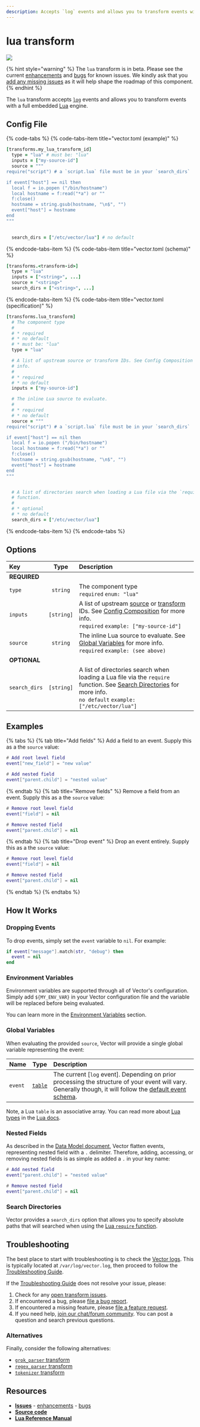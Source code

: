 ```yaml
---
description: Accepts `log` events and allows you to transform events with a full embedded Lua engine.
---
```


<!--
     THIS FILE IS AUTOOGENERATED!

     To make changes please edit the template located at:

     scripts/generate/templates/docs/usage/configuration/transforms/lua.md.erb
-->

# lua transform

![][images.lua_transform]

{% hint style="warning" %}
The `lua` transform is in beta. Please see the current
[enhancements][url.lua_transform_enhancements] and
[bugs][url.lua_transform_bugs] for known issues.
We kindly ask that you [add any missing issues][url.new_lua_transform_issue]
as it will help shape the roadmap of this component.
{% endhint %}

The `lua` transform accepts [`log`][docs.log_event] events and allows you to transform events with a full embedded [Lua][url.lua] engine.

## Config File

{% code-tabs %}
{% code-tabs-item title="vector.toml (example)" %}
```coffeescript
[transforms.my_lua_transform_id]
  type = "lua" # must be: "lua"
  inputs = ["my-source-id"]
  source = """
require("script") # a `script.lua` file must be in your `search_dirs`

if event["host"] == nil then
  local f = io.popen ("/bin/hostname")
  local hostname = f:read("*a") or ""
  f:close()
  hostname = string.gsub(hostname, "\n$", "")
  event["host"] = hostname
end
"""

  
  search_dirs = ["/etc/vector/lua"] # no default
```
{% endcode-tabs-item %}
{% code-tabs-item title="vector.toml (schema)" %}
```coffeescript
[transforms.<transform-id>]
  type = "lua"
  inputs = ["<string>", ...]
  source = "<string>"
  search_dirs = ["<string>", ...]
```
{% endcode-tabs-item %}
{% code-tabs-item title="vector.toml (specification)" %}
```coffeescript
[transforms.lua_transform]
  # The component type
  # 
  # * required
  # * no default
  # * must be: "lua"
  type = "lua"

  # A list of upstream source or transform IDs. See Config Composition for more
  # info.
  # 
  # * required
  # * no default
  inputs = ["my-source-id"]

  # The inline Lua source to evaluate.
  # 
  # * required
  # * no default
  source = """
require("script") # a `script.lua` file must be in your `search_dirs`

if event["host"] == nil then
  local f = io.popen ("/bin/hostname")
  local hostname = f:read("*a") or ""
  f:close()
  hostname = string.gsub(hostname, "\n$", "")
  event["host"] = hostname
end
"""


  # A list of directories search when loading a Lua file via the `require`
  # function.
  # 
  # * optional
  # * no default
  search_dirs = ["/etc/vector/lua"]
```
{% endcode-tabs-item %}
{% endcode-tabs %}

## Options

| Key  | Type  | Description |
|:-----|:-----:|:------------|
| **REQUIRED** | | |
| `type` | `string` | The component type<br />`required` `enum: "lua"` |
| `inputs` | `[string]` | A list of upstream [source][docs.sources] or [transform][docs.transforms] IDs. See [Config Composition][docs.config_composition] for more info.<br />`required` `example: ["my-source-id"]` |
| `source` | `string` | The inline Lua source to evaluate. See [Global Variables](#global-variables) for more info.<br />`required` `example: (see above)` |
| **OPTIONAL** | | |
| `search_dirs` | `[string]` | A list of directories search when loading a Lua file via the `require` function. See [Search Directories](#search-directories) for more info.<br />`no default` `example: ["/etc/vector/lua"]` |

## Examples

{% tabs %}
{% tab title="Add fields" %}
Add a field to an event. Supply this as a the `source` value:

```lua
# Add root level field
event["new_field"] = "new value"

# Add nested field
event["parent.child"] = "nested value"
```

{% endtab %}
{% tab title="Remove fields" %}
Remove a field from an event. Supply this as a the `source` value:

```lua
# Remove root level field
event["field"] = nil

# Remove nested field
event["parent.child"] = nil
```

{% endtab %}
{% tab title="Drop event" %}
Drop an event entirely. Supply this as a the `source` value:

```lua
# Remove root level field
event["field"] = nil

# Remove nested field
event["parent.child"] = nil
```

{% endtab %}
{% endtabs %}

## How It Works

### Dropping Events

To drop events, simply set the `event` variable to `nil`. For example:

```lua
if event["message"].match(str, "debug") then
  event = nil
end
```

### Environment Variables

Environment variables are supported through all of Vector's configuration.
Simply add `${MY_ENV_VAR}` in your Vector configuration file and the variable
will be replaced before being evaluated.

You can learn more in the [Environment Variables][docs.configuration.environment-variables]
section.

### Global Variables

When evaluating the provided `source`, Vector will provide a single global
variable representing the event:

| Name    |           Type           | Description                                                                                                                                                                       |
|:--------|:------------------------:|:----------------------------------------------------------------------------------------------------------------------------------------------------------------------------------|
| `event` | [`table`][url.lua_table] | The current [`log` event]. Depending on prior processing the structure of your event will vary. Generally though, it will follow the [default event schema][docs.default_schema]. |

Note, a Lua `table` is an associative array. You can read more about
[Lua types][url.lua_types] in the [Lua docs][url.lua_docs].

### Nested Fields

As described in the [Data Model document][docs.data_model], Vector flatten
events, representing nested field with a `.` delimiter. Therefore, adding,
accessing, or removing nested fields is as simple as added a `.` in your key
name:

```lua
# Add nested field
event["parent.child"] = "nested value"

# Remove nested field
event["parent.child"] = nil
```

### Search Directories

Vector provides a `search_dirs` option that allows you to specify absolute
paths that will searched when using the [Lua `require`
function][url.lua_require].

## Troubleshooting

The best place to start with troubleshooting is to check the
[Vector logs][docs.monitoring_logs]. This is typically located at
`/var/log/vector.log`, then proceed to follow the
[Troubleshooting Guide][docs.troubleshooting].

If the [Troubleshooting Guide][docs.troubleshooting] does not resolve your
issue, please:

1. Check for any [open transform issues][url.lua_transform_issues].
2. If encountered a bug, please [file a bug report][url.new_lua_transform_bug].
3. If encountered a missing feature, please [file a feature request][url.new_lua_transform_enhancement].
4. If you need help, [join our chat/forum community][url.vector_chat]. You can post a question and search previous questions.


### Alternatives

Finally, consider the following alternatives:

* [`grok_parser` transform][docs.grok_parser_transform]
* [`regex_parser` transform][docs.regex_parser_transform]
* [`tokenizer` transform][docs.tokenizer_transform]

## Resources

* [**Issues**][url.lua_transform_issues] - [enhancements][url.lua_transform_enhancements] - [bugs][url.lua_transform_bugs]
* [**Source code**][url.lua_transform_source]
* [**Lua Reference Manual**][url.lua_manual]


[docs.config_composition]: ../../../usage/configuration/README.md#composition
[docs.configuration.environment-variables]: ../../../usage/configuration#environment-variables
[docs.data_model]: ../../../about/data-model
[docs.default_schema]: ../../../about/data-model/log.md#default-schema
[docs.grok_parser_transform]: ../../../usage/configuration/transforms/grok_parser.md
[docs.log_event]: ../../../about/data-model/log.md
[docs.monitoring_logs]: ../../../usage/administration/monitoring.md#logs
[docs.regex_parser_transform]: ../../../usage/configuration/transforms/regex_parser.md
[docs.sources]: ../../../usage/configuration/sources
[docs.tokenizer_transform]: ../../../usage/configuration/transforms/tokenizer.md
[docs.transforms]: ../../../usage/configuration/transforms
[docs.troubleshooting]: ../../../usage/guides/troubleshooting.md
[images.lua_transform]: ../../../assets/lua-transform.svg
[url.lua]: https://www.lua.org/
[url.lua_docs]: https://www.lua.org/manual/5.3/
[url.lua_manual]: http://www.lua.org/manual/5.1/manual.html
[url.lua_require]: http://www.lua.org/manual/5.1/manual.html#pdf-require
[url.lua_table]: https://www.lua.org/manual/2.2/section3_3.html
[url.lua_transform_bugs]: https://github.com/timberio/vector/issues?q=is%3Aopen+is%3Aissue+label%3A%22Transform%3A+lua%22+label%3A%22Type%3A+Bug%22
[url.lua_transform_enhancements]: https://github.com/timberio/vector/issues?q=is%3Aopen+is%3Aissue+label%3A%22Transform%3A+lua%22+label%3A%22Type%3A+Enhancement%22
[url.lua_transform_issues]: https://github.com/timberio/vector/issues?q=is%3Aopen+is%3Aissue+label%3A%22Transform%3A+lua%22
[url.lua_transform_source]: https://github.com/timberio/vector/tree/master/src/transforms/lua.rs
[url.lua_types]: https://www.lua.org/manual/2.2/section3_3.html
[url.new_lua_transform_bug]: https://github.com/timberio/vector/issues/new?labels=Transform%3A+lua&labels=Type%3A+Bug
[url.new_lua_transform_enhancement]: https://github.com/timberio/vector/issues/new?labels=Transform%3A+lua&labels=Type%3A+Enhancement
[url.new_lua_transform_issue]: https://github.com/timberio/vector/issues/new?labels=Transform%3A+lua
[url.vector_chat]: https://chat.vector.dev
